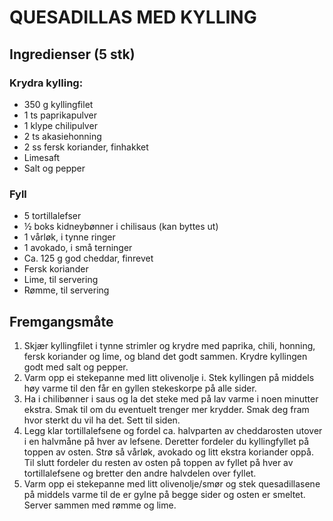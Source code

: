 # QUESADILLAS MED KYLLING
## Ingredienser (5 stk)
### Krydra kylling:
* 350 g kyllingfilet
* 1 ts paprikapulver
* 1 klype chilipulver
* 2 ts akasiehonning
* 2 ss fersk koriander, finhakket
* Limesaft
* Salt og pepper
### Fyll
* 5 tortillalefser
* ½ boks kidneybønner i chilisaus (kan byttes ut)
* 1 vårløk, i tynne ringer
* 1 avokado, i små terninger
* Ca. 125 g god cheddar, finrevet
* Fersk koriander
* Lime, til servering
* Rømme, til servering
## Fremgangsmåte
1. Skjær kyllingfilet i tynne strimler og krydre med paprika, chili, honning, fersk koriander og lime, og bland det godt sammen. Krydre kyllingen godt med salt og pepper.
2. Varm opp ei stekepanne med litt olivenolje i. Stek kyllingen på middels høy varme til den får en gyllen stekeskorpe på alle sider.
3. Ha i chilibønner i saus og la det steke med på lav varme i noen minutter ekstra. Smak til om du eventuelt trenger mer krydder. Smak deg fram hvor sterkt du vil ha det. Sett til siden.
4. Legg klar tortillalefsene og fordel ca. halvparten av cheddarosten utover i en halvmåne på hver av lefsene. Deretter fordeler du kyllingfyllet på toppen av osten. Strø så vårløk, avokado og litt ekstra koriander oppå. Til slutt fordeler du resten av osten på toppen av fyllet på hver av tortillalefsene og bretter den andre halvdelen over fyllet.
5. Varm opp ei stekepanne med litt olivenolje/smør og stek quesadillasene på middels varme til de er gylne på begge sider og osten er smeltet. Server sammen med rømme og lime.